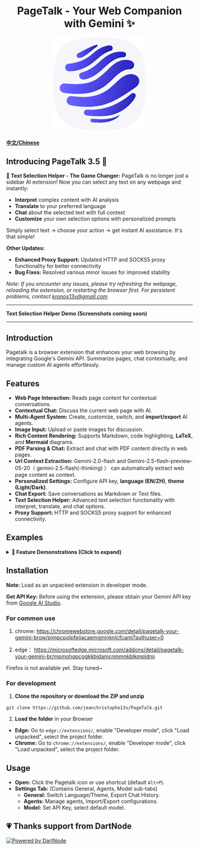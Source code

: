 <h1 align="center">
  <strong>PageTalk - Your Web Companion with Gemini ✨</strong>
</h1>

<p align="center">
  <a href="https://github.com/jeanchristophe13v/PageTalk"> <!-- Replace with your repo link if available -->
    <img src="magic.png?raw=true" alt="Pagetalk Icon" title="Pagetalk Icon" width="250">
  </a>
</p>

#### [中文/Chinese](README-zh.md)

## Introducing PageTalk 3.5 🎉

**🌟 Text Selection Helper - The Game Changer:**
PageTalk is no longer just a sidebar AI extension! Now you can select any text on any webpage and instantly:
- **Interpret** complex content with AI analysis
- **Translate** to your preferred language
- **Chat** about the selected text with full context
- **Customize** your own selection options with personalized prompts

Simply select text → choose your action → get instant AI assistance. It's that simple!

**Other Updates:**
- **Enhanced Proxy Support:** Updated HTTP and SOCKS5 proxy functionality for better connectivity
- **Bug Fixes:** Resolved various minor issues for improved stability

*Note: If you encounter any issues, please try refreshing the webpage, reloading the extension, or restarting the browser first. For persistent problems, contact kronos13v@gmail.com*

---

**Text Selection Helper Demo (Screenshots coming soon)**

---

## Introduction

Pagetalk is a browser extension that enhances your web browsing by integrating Google's Gemini API. Summarize pages, chat contextually, and manage custom AI agents effortlessly.


## Features

*   **Web Page Interaction:** Reads page content for contextual conversations.
*   **Contextual Chat:** Discuss the current web page with AI.
*   **Multi-Agent System:** Create, customize, switch, and **import/export** AI agents.
*   **Image Input:** Upload or paste images for discussion.
*   **Rich Content Rendering:** Supports Markdown, code highlighting, **LaTeX**, and **Mermaid** diagrams.
*   **PDF Parsing & Chat:** Extract and chat with PDF content directly in web pages.
*   **Url Context Extraction:** Gemini-2.0-flash and Gemini-2.5-flash-preview-05-20（ gemini-2.5-flash(-thinking) ） can automatically extract web page content as context.
*   **Personalized Settings:** Configure API key, **language (EN/ZH)**, **theme (Light/Dark)**.
*   **Chat Export:** Save conversations as Markdown or Text files.
*   **Text Selection Helper:** Advanced text selection functionality with interpret, translate, and chat options.
*   **Proxy Support:** HTTP and SOCKS5 proxy support for enhanced connectivity.

## Examples

<details>
<summary><strong>📸 Feature Demonstrations (Click to expand)</strong></summary>

### Multi-Tab Interaction & YouTube Parsing
<div style="display: grid; grid-template-columns: 1fr 1fr; gap: 10px; margin: 10px 0;">
  <div>
    <img src="https://github.com/user-attachments/assets/23d3b878-52f3-437a-a85a-c7d53f194fe7" alt="Type @ to select tabs" width="300" style="border-radius: 8px; box-shadow: 0 2px 8px rgba(0,0,0,0.1);"/>
    <p><em>Type @ to select opened tabs</em></p>
  </div>
  <div>
    <img src="https://github.com/user-attachments/assets/17d27bb0-47a9-4297-a8aa-8d637679a807" alt="Selected tabs display" width="300" style="border-radius: 8px; box-shadow: 0 2px 8px rgba(0,0,0,0.1);"/>
    <p><em>All selected tabs context</em></p>
  </div>
  <div>
    <img src="https://github.com/user-attachments/assets/dc001071-2580-414f-a5ce-f127f966e50d" alt="AI summarization" width="300" style="border-radius: 8px; box-shadow: 0 2px 8px rgba(0,0,0,0.1);"/>
    <p><em>AI summarizes all content</em></p>
  </div>
  <div>
    <img src="https://github.com/user-attachments/assets/dc5b1978-6bd6-4305-99d0-d1f9c18f9ca5" alt="YouTube URL parsing" width="300" style="border-radius: 8px; box-shadow: 0 2px 8px rgba(0,0,0,0.1);"/>
    <p><em>Upload YouTube URLs</em></p>
  </div>
</div>

### Core Features Showcase
<div style="display: grid; grid-template-columns: 1fr 1fr; gap: 10px; margin: 10px 0;">
  <div>
    <img src="https://github.com/user-attachments/assets/4aa393e4-659d-433a-9d4c-583217c95158" alt="PageTalk interface" width="300" style="border-radius: 8px; box-shadow: 0 2px 8px rgba(0,0,0,0.1);"/>
    <p><em>Main interface & chat</em></p>
  </div>
  <div>
    <img src="https://github.com/user-attachments/assets/0dc31cbc-b714-4037-8185-cba15f7e4238" alt="Agent management" width="300" style="border-radius: 8px; box-shadow: 0 2px 8px rgba(0,0,0,0.1);"/>
    <p><em>AI agent management</em></p>
  </div>
  <div>
    <img src="https://github.com/user-attachments/assets/58256468-0ce8-476b-9383-e9dab566dd24" alt="Rich content rendering" width="300" style="border-radius: 8px; box-shadow: 0 2px 8px rgba(0,0,0,0.1);"/>
    <p><em>Rich content rendering</em></p>
  </div>
  <div>
    <img src="https://github.com/user-attachments/assets/9fef9086-be70-448c-b23e-e79629e42d2a" alt="Settings panel" width="300" style="border-radius: 8px; box-shadow: 0 2px 8px rgba(0,0,0,0.1);"/>
    <p><em>Settings & customization</em></p>
  </div>
</div>

</details>



## Installation

**Note:** Load as an unpacked extension in developer mode.

**Get API Key:** Before using the extension, please obtain your Gemini API key from [Google AI Studio](https://aistudio.google.com).

### For common use
1. chrome: https://chromewebstore.google.com/detail/pagetalk-your-gemini-brow/pjmpcpolpfejiacaemgjnjnknlcfcami?authuser=0
  
2. edge： https://microsoftedge.microsoft.com/addons/detail/pagetalk-your-gemini-br/mpmohgpcggkkbjdamcnmmnkblkmpldmi

Firefox is not available yet. 
Stay tuned~

### For development 
1. **Clone the repository or download the ZIP and unzip**
```
git clone https://github.com/jeanchristophe13v/PageTalk.git
```

2. **Load the folder** in your Browser
- **Edge:** Go to `edge://extensions/`, enable "Developer mode", click "Load unpacked", select the project folder.
- **Chrome:** Go to `chrome://extensions/`, enable "Developer mode", click "Load unpacked", select the project folder.

## Usage

- **Open:** Click the Pagetalk icon or use shortcut (default `Alt+P`).
- **Settings Tab:** (Contains General, Agents, Model sub-tabs)
    *   **General:** Switch Language/Theme, Export Chat History.
    *   **Agents:** Manage agents, Import/Export configurations.
    *   **Model:** Set API Key, select default model.
 
## 💗 Thanks support from DartNode 

[![Powered by DartNode](https://dartnode.com/branding/DN-Open-Source-sm.png)](https://dartnode.com "Powered by DartNode - Free VPS for Open Source")

